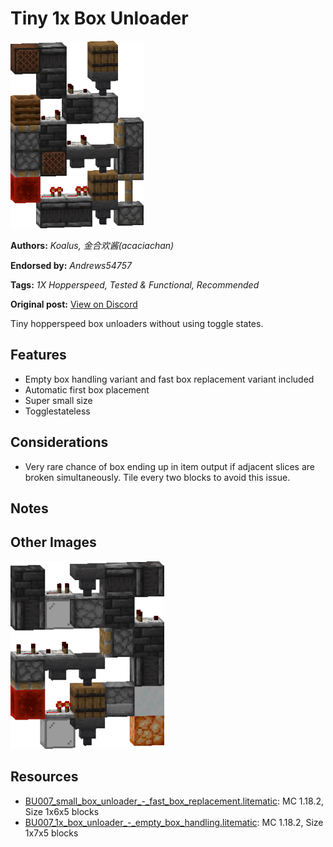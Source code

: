 # Tiny 1x Box Unloader
<img alt="area_render_3.png" src="images/area_render_3.png?raw=1" height="300px">

**Authors:** *Koalus, 金合欢酱(acaciachan)*

**Endorsed by:** *Andrews54757*

**Tags:** *1X Hopperspeed, Tested & Functional, Recommended*

**Original post:** [View on Discord](https://discord.com/channels/1375556143186837695/1388330669297631393)

Tiny hopperspeed box unloaders without using toggle states.
## Features
- Empty box handling variant and fast box replacement variant included
- Automatic first box placement
- Super small size
- Togglestateless
## Considerations
- Very rare chance of box ending up in item output if adjacent slices are broken simultaneously. Tile every two blocks to avoid this issue.
## Notes

## Other Images
<img src="images/area_render_4.png?raw=1" height="300px">

## Resources
- [BU007_small_box_unloader_-_fast_box_replacement.litematic](attachments/BU007_small_box_unloader_-_fast_box_replacement.litematic): MC 1.18.2, Size 1x6x5 blocks
- [BU007_1x_box_unloader_-_empty_box_handling.litematic](attachments/BU007_1x_box_unloader_-_empty_box_handling.litematic): MC 1.18.2, Size 1x7x5 blocks
